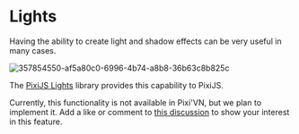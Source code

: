 # Lights

Having the ability to create light and shadow effects can be very useful in many cases.

![357854550-af5a80c0-6996-4b74-a8b8-36b63c8b825c](https://github.com/user-attachments/assets/1ce47130-322e-4a62-96c0-b5513615545c)

The [PixiJS Lights](https://userland.pixijs.io/lights/docs/index.html) library provides this capability to PixiJS.

Currently, this functionality is not available in Pixi'VN, but we plan to implement it. Add a like or comment to [this discussion](https://github.com/DRincs-Productions/pixi-vn/discussions/283) to show your interest in this feature.
